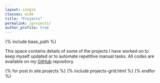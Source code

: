 ```yaml
---
layout: single
classes: wide
title: "Projects"
permalink: /projects/
author_profile: true
---
```

{% include base_path %}

[//]: # (<script src="https://maxcdn.bootstrapcdn.com/bootstrap/3.4.1/js/bootstrap.min.js"></script>)

[//]: # (<link href="/assets/css/bootstrap.min.css" rel="stylesheet" media="screen">)


<p>
This space contains details of some of the projects I have worked on to keep myself updated or to automate repetitive manual tasks. All codes are available on my <a href="https://github.com/ashishkr568">GitHub</a> repository.
<p>

<style>


</style>
<div class="pgrid">
 {% for post in site.projects %}
  {% include projects-grid.html %}
{% endfor %}
</div>

